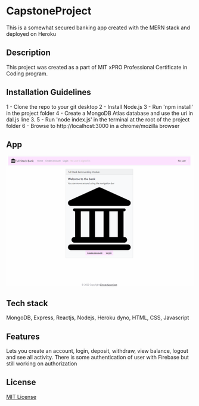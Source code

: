 # CapstoneProject

This is a somewhat secured banking app created with the MERN stack and deployed on Heroku

## Description
This project was created as a part of MIT xPRO Professional Certificate in Coding program.  

## Installation Guidelines
1 - Clone the repo to your git desktop
2 - Install Node.js
3 - Run 'npm install' in the project folder
4 - Create a MongoDB Atlas database and use the uri in dal.js line 3.
5 - Run 'node index.js' in the terminal at the root of the project folder
6 - Browse to http://localhost:3000 in a chrome/mozilla browser

## App

![App](FullStackBank.gif)

## Tech stack
MongoDB, Express, Reactjs, Nodejs, Heroku dyno, HTML, CSS, Javascript

## Features
Lets you create an account, login, deposit, withdraw, view balance, logout and see all activity.  There is some authentication of user with Firebase but still working on authorization

## License
[MIT License](LICENSE)
